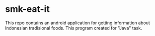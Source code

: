 # smk-eat-it
This repo contains an android application for getting information about Indonesian tradisional foods. This program created for "Java" task.
